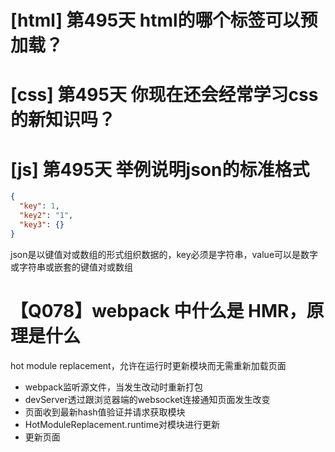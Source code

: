 # [html] 第495天 html的哪个标签可以预加载？

<link rel="preload" href="example.css" as="style">

# [css] 第495天 你现在还会经常学习css的新知识吗？

# [js] 第495天 举例说明json的标准格式

```json
{
  "key": 1,
  "key2": "1",
  "key3": {}
}
```
json是以键值对或数组的形式组织数据的，key必须是字符串，value可以是数字或字符串或嵌套的键值对或数组

# 【Q078】webpack 中什么是 HMR，原理是什么

hot module replacement，允许在运行时更新模块而无需重新加载页面
- webpack监听源文件，当发生改动时重新打包
- devServer透过跟浏览器端的websocket连接通知页面发生改变
- 页面收到最新hash值验证并请求获取模块
- HotModuleReplacement.runtime对模块进行更新
- 更新页面
